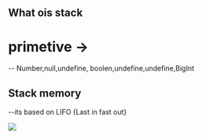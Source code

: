 ## What ois stack
# primetive -> 
-- Number,null,undefine, boolen,undefine,undefine,BigInt

## Stack memory
--its based on LIFO {Last in fast out}

<img src ="https://cdn.prod.website-files.com/65bd01fbefb223c77ff70cf3/672e62fd03e3ceef028e69d9_65d615b6d4d34230592db491_64a6b8053d943734557e4e40_9N2Fp9o2wVv3VfTSka-2RJAXTj8TEdbvjpXyYD16lnb7KiUBbVR44--yzF_uxBOGz9jPnSEh4l0bbrV8efbtCziGxzC1lswyw0Q7ksSiePVmUbRjuxkzkEJ4Sd1OFJUHKSighG2iu4UcabtIe_Nbwvg.png">
